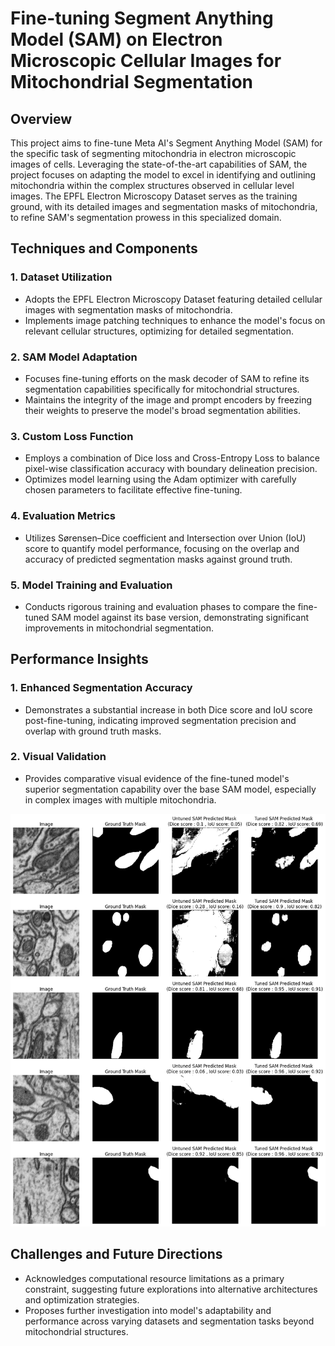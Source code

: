 # Fine-tuning Segment Anything Model (SAM) on Electron Microscopic Cellular Images for Mitochondrial Segmentation

## Overview
This project aims to fine-tune Meta AI's Segment Anything Model (SAM) for the specific task of segmenting mitochondria in electron microscopic images of cells. Leveraging the state-of-the-art capabilities of SAM, the project focuses on adapting the model to excel in identifying and outlining mitochondria within the complex structures observed in cellular level images. The EPFL Electron Microscopy Dataset serves as the training ground, with its detailed images and segmentation masks of mitochondria, to refine SAM's segmentation prowess in this specialized domain.

## Techniques and Components
### 1. Dataset Utilization
- Adopts the EPFL Electron Microscopy Dataset featuring detailed cellular images with segmentation masks of mitochondria.
- Implements image patching techniques to enhance the model's focus on relevant cellular structures, optimizing for detailed segmentation.

### 2. SAM Model Adaptation
- Focuses fine-tuning efforts on the mask decoder of SAM to refine its segmentation capabilities specifically for mitochondrial structures.
- Maintains the integrity of the image and prompt encoders by freezing their weights to preserve the model's broad segmentation abilities.

### 3. Custom Loss Function
- Employs a combination of Dice loss and Cross-Entropy Loss to balance pixel-wise classification accuracy with boundary delineation precision.
- Optimizes model learning using the Adam optimizer with carefully chosen parameters to facilitate effective fine-tuning.

### 4. Evaluation Metrics
- Utilizes Sørensen–Dice coefficient and Intersection over Union (IoU) score to quantify model performance, focusing on the overlap and accuracy of predicted segmentation masks against ground truth.

### 5. Model Training and Evaluation
- Conducts rigorous training and evaluation phases to compare the fine-tuned SAM model against its base version, demonstrating significant improvements in mitochondrial segmentation.

## Performance Insights
### 1. Enhanced Segmentation Accuracy
- Demonstrates a substantial increase in both Dice score and IoU score post-fine-tuning, indicating improved segmentation precision and overlap with ground truth masks.

### 2. Visual Validation
- Provides comparative visual evidence of the fine-tuned model's superior segmentation capability over the base SAM model, especially in complex images with multiple mitochondria.

![SAM results](./Images/SAM%20results.png)

## Challenges and Future Directions
- Acknowledges computational resource limitations as a primary constraint, suggesting future explorations into alternative architectures and optimization strategies.
- Proposes further investigation into model's adaptability and performance across varying datasets and segmentation tasks beyond mitochondrial structures.
